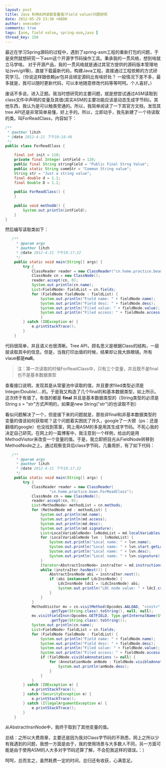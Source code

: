 ```yaml
---
layout: post
title: Java 利用ASM读取变量值(Field value)问题研究
date: 2012-05-29 23:30 +0800
author: onecoder
comments: true
tags: [asm, field value, spring-asm,java ]
thread_key: 150
---
```

最近在学习Spring源码的过程中，遇到了spring-asm工程的重新打包的问题，于是突然就想研究一下asm这个开源字节码操作工具。秉承我的一贯风格，想到啥就立马学啥。 对于开源产品，我的一贯风格就是通过其官方提供的源码版本管理地址(svn/git等)，直接下载最新代码，构建Java工程，直接通过工程依赖的方式研究学习。（你说这样跟依赖jar包并且绑定源码比有啥好处？ 一般情况下差不多，最多就是，我可以随时更新代码，可以本地随意修改代码等等呵呵。个人喜好。）

废话不多说，进入正题。我当时想研究的主要问题，就是想尝试通过ASM读取到class文件中声明的变量及其值(其实ASM的主要功能应该是动态生成字节码)。其他东西，我认为是可以触类旁通的。所以，我简单阅读了一下其官方文档，发现其tree API还是非常简单易懂，好上手的。所以，立即动手，我先新建了一个待读取的类。叫ForReadClass，内容如下：

```java
/**
 * @author lihzh
 * @date 2012-4-21 下午10:18:46
 */
public class ForReadClass {

	final int init = 110;
	private final Integer intField = 120;
	public final String stringField = "Public Final Strng Value";
	public static String commStr = "Common String value";
	String str = "Just a string value";
	final double d = 1.1;
	final Double D = 1.2;
	
	public ForReadClass() {
	}
	
	public void methodA() {
		System.out.println(intField);
	}
}
```

然后编写读取类如下：

```java
   /**
	 * @param args
	 * @author lihzh
	 * @date 2012-4-21 下午10:17:22
	 */
	public static void main(String[] args) {
		try {
			ClassReader reader = new ClassReader("cn.home.practice.bean.ForReadClass");
			ClassNode cn = new ClassNode();
			reader.accept(cn, 0);
			System.out.println(cn.name);
			List<FieldNode> fieldList = cn.fields;
			for (FieldNode fieldNode : fieldList) {
				System.out.println("Field name: " + fieldNode.name);
				System.out.println("Field desc: " + fieldNode.desc);
				System.out.println("Filed value: " + fieldNode.value);
				System.out.println("Filed access: " + fieldNode.access);
        		}
		} catch (IOException e) {
			e.printStackTrace();
		}
	}
```
	
代码很简单，并且语义也很清晰。Tree API，顾名思义是根据Class的结构，一层层读取其中的信息。但是，当我打印出值的时候，结果却让我大跌眼镜。所有vlaue都是**null**。

> 注：第一次读取的时候ForReadClass中，只有三个变量，并且既不是final也不是基本数据类型
			
查看接口说明，发现其是从常量池中读取的值，并且要求filed类型必须是Integer/Double/....的。于是我又构造了几个final的和基本数据类型，如上所示。这次终于有值了。有值的都是 **final** 并且是基本数据类型的（String类型的必须是String s = "str"方式声明的，如果是new String("str")的也读取不到）
	
看似问题解决了一个，但是接下来的问题就是，那些非final和非基本数据类型的变量的值该如何获取呢？这个问题着实困扰了许久，google了一大顿（ps：还是翻墙的google）也没找到答案，网上用ASM的多是用其生成字节码。不死心我的决定自己研究。在网上的一篇博客中，我注意到一个样例，给出的是用MethodVisitor来改变一个变量的值。于是，我立即把目光从FieldNode转移到MethodNode之上。通过观察变异后class字节码，几番周折，有了如下代码：
	
```java
   /**
	 * @param args
	 * @author lihzh
	 * @date 2012-4-21 下午10:17:22
	 */
	public static void main(String[] args) {
		try {
			ClassReader reader = new ClassReader(
					"cn.home.practice.bean.ForReadClass");
			ClassNode cn = new ClassNode();
			reader.accept(cn, 0);
			List<MethodNode> methodList = cn.methods;
			for (MethodNode md : methodList) {
				System.out.println(md.name);
				System.out.println(md.access);
				System.out.println(md.desc);
				System.out.println(md.signature);
				List<LocalVariableNode> lvNodeList = md.localVariables;
				for (LocalVariableNode lvn : lvNodeList) {
					System.out.println("Local name: " + lvn.name);
					System.out.println("Local name: " + lvn.start.getLabel());
					System.out.println("Local name: " + lvn.desc);
					System.out.println("Local name: " + lvn.signature);
				}
				Iterator<AbstractInsnNode> instraIter = md.instructions.iterator();
				while (instraIter.hasNext()) {
					AbstractInsnNode abi = instraIter.next();
					if (abi instanceof LdcInsnNode) {
						LdcInsnNode ldcI = (LdcInsnNode) abi;
						System.out.println("LDC node value: " + ldcI.cst);
					}
				}
			}
			MethodVisitor mv = cn.visitMethod(Opcodes.AALOAD, "<init>", Type
					.getType(String.class).toString(), null, null);
			mv.visitFieldInsn(Opcodes.GETFIELD, Type.getInternalName(String.class), "str", Type
					.getType(String.class).toString());
			System.out.println(cn.name);
			List<FieldNode> fieldList = cn.fields;
			for (FieldNode fieldNode : fieldList) {
				System.out.println("Field name: " + fieldNode.name);
				System.out.println("Field desc: " + fieldNode.desc);
				System.out.println("Filed value: " + fieldNode.value);
				System.out.println("Filed access: " + fieldNode.access);
				if (fieldNode.visibleAnnotations != null) {
					for (AnnotationNode anNode : fieldNode.visibleAnnotations) {
						System.out.println(anNode.desc);
					}
				}
			}
		} catch (IOException e) {
			e.printStackTrace();
		} catch (SecurityException e) {
			e.printStackTrace();
		} catch (IllegalArgumentException e) {
			e.printStackTrace();
		}
	}
```

从AbstractInsnNode中，我终于取到了其他变量的值。
	
总结：之所以大费周章，主要还是因为我对Class字节码的不熟悉，网上之所以少有我遇到的问题，我想一方面是由于，我的使用场景与大多数人不同，另一方面可能是由于使用ASM的人大多对字节码还算了解，不会犯我这样的错误。：）
	
呵呵，总而言之，虽然耗费一定的时间，总归还有收获，心满意足。

